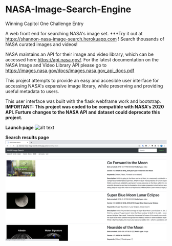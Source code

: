 # NASA-Image-Search-Engine
Winning Capitol One Challenge Entry

A web front end for searching NASA's image set. ***Try it out at https://shannon-nasa-image-search.herokuapp.com ! Search thousands of NASA curated images and videos!

NASA maintains an API for their image and video library, which can be accessed here https://api.nasa.gov/. For the latest documentation on the NASA Image and Video Library API please go to https://images.nasa.gov/docs/images.nasa.gov_api_docs.pdf

This project attempts to provide an easy and accesible user interface for accessing NASA's expansive image library, while preserving and providing useful metadata to users.

This user interface was built with the flask webframe work and bootstrap. **IMPORTANT: This project was coded to be compatible with NASA's 2020 API. Furture changes to the NASA API and dataset could deprecate this project.**


**Launch page**
![alt text](https://github.com/shannonjin/NASA-Image-Search-Engine/blob/master/Screen%20Shot%202020-08-09%20at%201.13.54%20AM.png)

**Search results page**
![alt text](https://github.com/shannonjin/NASA-Image-Search-Engine/blob/master/Screen%20Shot%202020-08-09%20at%201.14.29%20AM.png)
